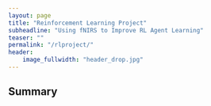 ```yaml
---
layout: page
title: "Reinforcement Learning Project"
subheadline: "Using fNIRS to Improve RL Agent Learning"
teaser: ""
permalink: "/rlproject/"
header:
    image_fullwidth: "header_drop.jpg"
---
```


## Summary
